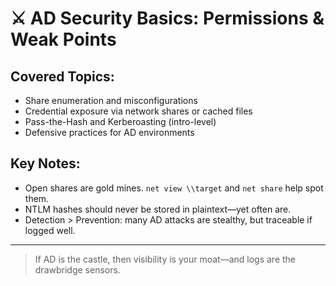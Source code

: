 # ⚔️ AD Security Basics: Permissions & Weak Points

## Covered Topics:
- Share enumeration and misconfigurations
- Credential exposure via network shares or cached files
- Pass-the-Hash and Kerberoasting (intro-level)
- Defensive practices for AD environments

## Key Notes:
- Open shares are gold mines. `net view \\target` and `net share` help spot them.
- NTLM hashes should never be stored in plaintext—yet often are.
- Detection > Prevention: many AD attacks are stealthy, but traceable if logged well.

---

> If AD is the castle, then visibility is your moat—and logs are the drawbridge sensors.
